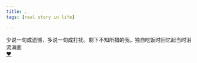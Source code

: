 ```yaml
---
title: 。
tags: [real story in life]

---
```


少说一句成遗憾，多说一句成打扰。剩下不知所措的我。独自吃饭时回忆起当时泪流满面<br>
<a href="https://www.zhihu.com/question/40524594">❤</a>
